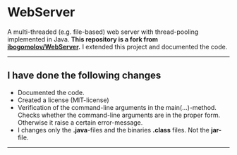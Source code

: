 # WebServer

A multi-threaded (e.g. file-based) web server with thread-pooling implemented in Java. **This repository is a fork from [ibogomolov/WebServer](https://github.com/ibogomolov/WebServer).**  I extended this project and documented the code.  

---

## I have done the following changes  

- Documented the code.  
- Created a license (MIT-license)  
- Verification of the command-line arguments in the main(...)-method. Checks whether the command-line arguments are in the proper form. Otherwise it raise a certain error-message.  
- I changes only the **.java**-files and the binaries **.class** files. Not the **jar-** file.   

---
